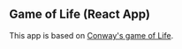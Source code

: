 ## Game of Life (React App)

This app is based on [Conway's game of Life](https://en.wikipedia.org/wiki/Conway%27s_Game_of_Life).